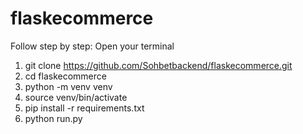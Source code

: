 # flaskecommerce

Follow step by step:
Open your terminal
1) git clone https://github.com/Sohbetbackend/flaskecommerce.git
2) cd flaskecommerce
3) python -m venv venv
4) source venv/bin/activate
5) pip install -r requirements.txt
6) python run.py 
